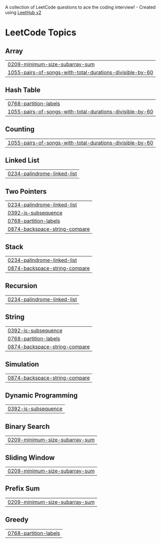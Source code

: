 A collection of LeetCode questions to ace the coding interview! - Created using [LeetHub v2](https://github.com/arunbhardwaj/LeetHub-2.0)
<!---LeetCode Topics Start-->
# LeetCode Topics
## Array
|  |
| ------- |
| [0209-minimum-size-subarray-sum](https://github.com/anjali6789/DSA/tree/master/0209-minimum-size-subarray-sum) |
| [1055-pairs-of-songs-with-total-durations-divisible-by-60](https://github.com/anjali6789/DSA/tree/master/1055-pairs-of-songs-with-total-durations-divisible-by-60) |
## Hash Table
|  |
| ------- |
| [0768-partition-labels](https://github.com/anjali6789/DSA/tree/master/0768-partition-labels) |
| [1055-pairs-of-songs-with-total-durations-divisible-by-60](https://github.com/anjali6789/DSA/tree/master/1055-pairs-of-songs-with-total-durations-divisible-by-60) |
## Counting
|  |
| ------- |
| [1055-pairs-of-songs-with-total-durations-divisible-by-60](https://github.com/anjali6789/DSA/tree/master/1055-pairs-of-songs-with-total-durations-divisible-by-60) |
## Linked List
|  |
| ------- |
| [0234-palindrome-linked-list](https://github.com/anjali6789/DSA/tree/master/0234-palindrome-linked-list) |
## Two Pointers
|  |
| ------- |
| [0234-palindrome-linked-list](https://github.com/anjali6789/DSA/tree/master/0234-palindrome-linked-list) |
| [0392-is-subsequence](https://github.com/anjali6789/DSA/tree/master/0392-is-subsequence) |
| [0768-partition-labels](https://github.com/anjali6789/DSA/tree/master/0768-partition-labels) |
| [0874-backspace-string-compare](https://github.com/anjali6789/DSA/tree/master/0874-backspace-string-compare) |
## Stack
|  |
| ------- |
| [0234-palindrome-linked-list](https://github.com/anjali6789/DSA/tree/master/0234-palindrome-linked-list) |
| [0874-backspace-string-compare](https://github.com/anjali6789/DSA/tree/master/0874-backspace-string-compare) |
## Recursion
|  |
| ------- |
| [0234-palindrome-linked-list](https://github.com/anjali6789/DSA/tree/master/0234-palindrome-linked-list) |
## String
|  |
| ------- |
| [0392-is-subsequence](https://github.com/anjali6789/DSA/tree/master/0392-is-subsequence) |
| [0768-partition-labels](https://github.com/anjali6789/DSA/tree/master/0768-partition-labels) |
| [0874-backspace-string-compare](https://github.com/anjali6789/DSA/tree/master/0874-backspace-string-compare) |
## Simulation
|  |
| ------- |
| [0874-backspace-string-compare](https://github.com/anjali6789/DSA/tree/master/0874-backspace-string-compare) |
## Dynamic Programming
|  |
| ------- |
| [0392-is-subsequence](https://github.com/anjali6789/DSA/tree/master/0392-is-subsequence) |
## Binary Search
|  |
| ------- |
| [0209-minimum-size-subarray-sum](https://github.com/anjali6789/DSA/tree/master/0209-minimum-size-subarray-sum) |
## Sliding Window
|  |
| ------- |
| [0209-minimum-size-subarray-sum](https://github.com/anjali6789/DSA/tree/master/0209-minimum-size-subarray-sum) |
## Prefix Sum
|  |
| ------- |
| [0209-minimum-size-subarray-sum](https://github.com/anjali6789/DSA/tree/master/0209-minimum-size-subarray-sum) |
## Greedy
|  |
| ------- |
| [0768-partition-labels](https://github.com/anjali6789/DSA/tree/master/0768-partition-labels) |
<!---LeetCode Topics End-->
